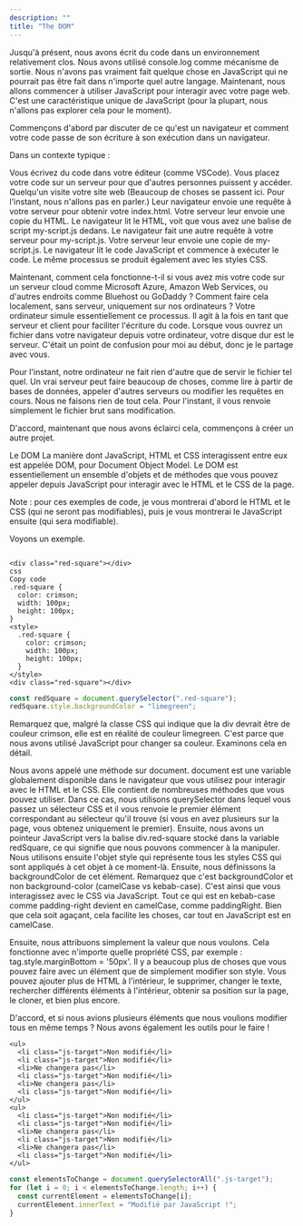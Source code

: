 ```yaml
---
description: ""
title: "The DOM"
---
```


Jusqu'à présent, nous avons écrit du code dans un environnement relativement clos. Nous avons utilisé console.log comme mécanisme de sortie. Nous n'avons pas vraiment fait quelque chose en JavaScript qui ne pourrait pas être fait dans n'importe quel autre langage. Maintenant, nous allons commencer à utiliser JavaScript pour interagir avec votre page web. C'est une caractéristique unique de JavaScript (pour la plupart, nous n'allons pas explorer cela pour le moment).

Commençons d'abord par discuter de ce qu'est un navigateur et comment votre code passe de son écriture à son exécution dans un navigateur.

Dans un contexte typique :

Vous écrivez du code dans votre éditeur (comme VSCode).
Vous placez votre code sur un serveur pour que d'autres personnes puissent y accéder.
Quelqu'un visite votre site web
(Beaucoup de choses se passent ici. Pour l'instant, nous n'allons pas en parler.)
Leur navigateur envoie une requête à votre serveur pour obtenir votre index.html.
Votre serveur leur envoie une copie du HTML.
Le navigateur lit le HTML, voit que vous avez une balise de script my-script.js dedans.
Le navigateur fait une autre requête à votre serveur pour my-script.js.
Votre serveur leur envoie une copie de my-script.js.
Le navigateur lit le code JavaScript et commence à exécuter le code.
Le même processus se produit également avec les styles CSS.

Maintenant, comment cela fonctionne-t-il si vous avez mis votre code sur un serveur cloud comme Microsoft Azure, Amazon Web Services, ou d'autres endroits comme Bluehost ou GoDaddy ? Comment faire cela localement, sans serveur, uniquement sur nos ordinateurs ? Votre ordinateur simule essentiellement ce processus. Il agit à la fois en tant que serveur et client pour faciliter l'écriture du code. Lorsque vous ouvrez un fichier dans votre navigateur depuis votre ordinateur, votre disque dur est le serveur. C'était un point de confusion pour moi au début, donc je le partage avec vous.

Pour l'instant, notre ordinateur ne fait rien d'autre que de servir le fichier tel quel. Un vrai serveur peut faire beaucoup de choses, comme lire à partir de bases de données, appeler d'autres serveurs ou modifier les requêtes en cours. Nous ne faisons rien de tout cela. Pour l'instant, il vous renvoie simplement le fichier brut sans modification.

D'accord, maintenant que nous avons éclairci cela, commençons à créer un autre projet.

Le DOM
La manière dont JavaScript, HTML et CSS interagissent entre eux est appelée DOM, pour Document Object Model. Le DOM est essentiellement un ensemble d'objets et de méthodes que vous pouvez appeler depuis JavaScript pour interagir avec le HTML et le CSS de la page.

Note : pour ces exemples de code, je vous montrerai d'abord le HTML et le CSS (qui ne seront pas modifiables), puis je vous montrerai le JavaScript ensuite (qui sera modifiable).

Voyons un exemple.

```display-html

<div class="red-square"></div>
css
Copy code
.red-square {
  color: crimson;
  width: 100px;
  height: 100px;
}
<style>
  .red-square {
    color: crimson;
    width: 100px;
    height: 100px;
  }
</style>
<div class="red-square"></div>
```

```javascript
const redSquare = document.querySelector(".red-square");
redSquare.style.backgroundColor = "limegreen";
```

Remarquez que, malgré la classe CSS qui indique que la div devrait être de couleur crimson, elle est en réalité de couleur limegreen. C'est parce que nous avons utilisé JavaScript pour changer sa couleur. Examinons cela en détail.

Nous avons appelé une méthode sur document. document est une variable globalement disponible dans le navigateur que vous utilisez pour interagir avec le HTML et le CSS. Elle contient de nombreuses méthodes que vous pouvez utiliser. Dans ce cas, nous utilisons querySelector dans lequel vous passez un sélecteur CSS et il vous renvoie le premier élément correspondant au sélecteur qu'il trouve (si vous en avez plusieurs sur la page, vous obtenez uniquement le premier).
Ensuite, nous avons un pointeur JavaScript vers la balise div.red-square stocké dans la variable redSquare, ce qui signifie que nous pouvons commencer à la manipuler.
Nous utilisons ensuite l'objet style qui représente tous les styles CSS qui sont appliqués à cet objet à ce moment-là.
Ensuite, nous définissons la backgroundColor de cet élément. Remarquez que c'est backgroundColor et non background-color (camelCase vs kebab-case). C'est ainsi que vous interagissez avec le CSS via JavaScript. Tout ce qui est en kebab-case comme padding-right devient en camelCase, comme paddingRight. Bien que cela soit agaçant, cela facilite les choses, car tout en JavaScript est en camelCase.

Ensuite, nous attribuons simplement la valeur que nous voulons. Cela fonctionne avec n'importe quelle propriété CSS, par exemple : tag.style.marginBottom = '50px'.
Il y a beaucoup plus de choses que vous pouvez faire avec un élément que de simplement modifier son style. Vous pouvez ajouter plus de HTML à l'intérieur, le supprimer, changer le texte, rechercher différents éléments à l'intérieur, obtenir sa position sur la page, le cloner, et bien plus encore.

D'accord, et si nous avions plusieurs éléments que nous voulions modifier tous en même temps ? Nous avons également les outils pour le faire !

```display-html
<ul>
  <li class="js-target">Non modifié</li>
  <li class="js-target">Non modifié</li>
  <li>Ne changera pas</li>
  <li class="js-target">Non modifié</li>
  <li>Ne changera pas</li>
  <li class="js-target">Non modifié</li>
</ul>
<ul>
  <li class="js-target">Non modifié</li>
  <li class="js-target">Non modifié</li>
  <li>Ne changera pas</li>
  <li class="js-target">Non modifié</li>
  <li>Ne changera pas</li>
  <li class="js-target">Non modifié</li>
</ul>
```

```javascript
const elementsToChange = document.querySelectorAll(".js-target");
for (let i = 0; i < elementsToChange.length; i++) {
  const currentElement = elementsToChange[i];
  currentElement.innerText = "Modifié par JavaScript !";
}
```
